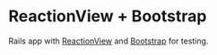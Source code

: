# ReactionView + Bootstrap

Rails app with [ReactionView](https://reactionview.dev) and [Bootstrap](https://getbootstrap.com/) for testing.

